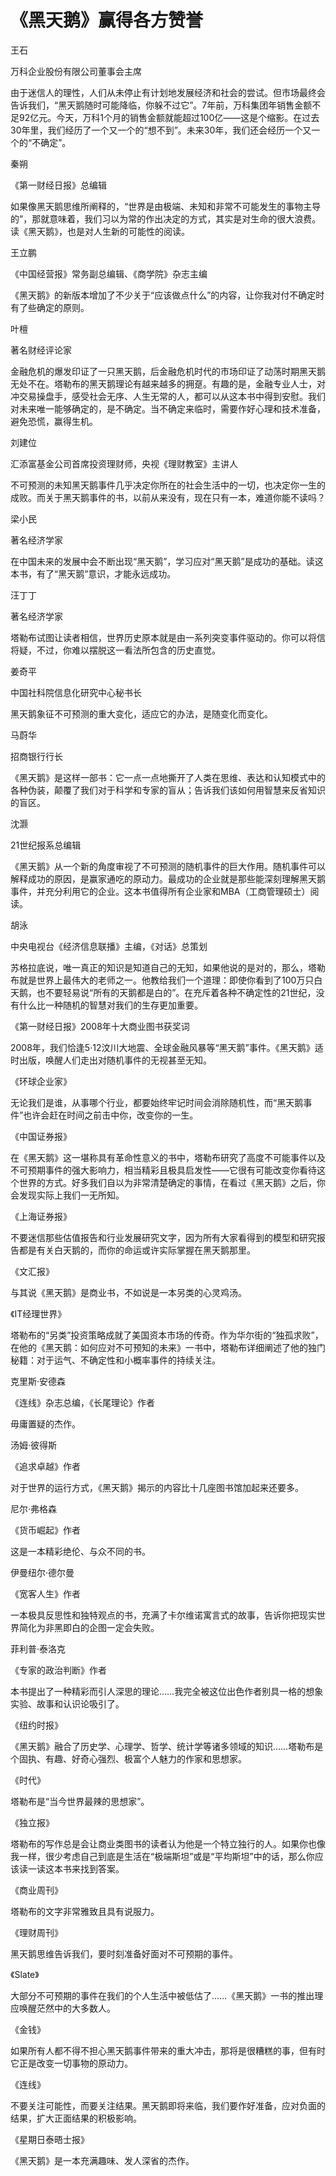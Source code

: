 # 《黑天鹅》赢得各方赞誉

王石

万科企业股份有限公司董事会主席

由于迷信人的理性，人们从未停止有计划地发展经济和社会的尝试。但市场最终会告诉我们，“黑天鹅随时可能降临，你躲不过它”。7年前，万科集团年销售金额不足92亿元。今天，万科1个月的销售金额就能超过100亿——这是个缩影。在过去30年里，我们经历了一个又一个的“想不到”。未来30年，我们还会经历一个又一个的“不确定”。

秦朔

《第一财经日报》总编辑

如果像黑天鹅思维所阐释的，“世界是由极端、未知和非常不可能发生的事物主导的”，那就意味着，我们习以为常的作出决定的方式，其实是对生命的很大浪费。读《黑天鹅》，也是对人生新的可能性的阅读。

王立鹏

《中国经营报》常务副总编辑、《商学院》杂志主编

《黑天鹅》的新版本增加了不少关于“应该做点什么”的内容，让你我对付不确定时有了些确定的原则。

叶檀

著名财经评论家

金融危机的爆发印证了一只黑天鹅，后金融危机时代的市场印证了动荡时期黑天鹅无处不在。塔勒布的黑天鹅理论有越来越多的拥趸。有趣的是，金融专业人士，对冲交易操盘手，感受社会无序、人生无常的人，都可以从这本书中得到安慰。我们对未来唯一能够确定的，是不确定。当不确定来临时，需要作好心理和技术准备，避免恐慌，赢得生机。

刘建位

汇添富基金公司首席投资理财师，央视《理财教室》主讲人

不可预测的未知黑天鹅事件几乎决定你所在的社会生活中的一切，也决定你一生的成败。而关于黑天鹅事件的书，以前从来没有，现在只有一本，难道你能不读吗？

梁小民

著名经济学家

在中国未来的发展中会不断出现“黑天鹅”，学习应对“黑天鹅”是成功的基础。读这本书，有了“黑天鹅”意识，才能永远成功。

汪丁丁

著名经济学家

塔勒布试图让读者相信，世界历史原本就是由一系列突变事件驱动的。你可以将信将疑，不过，你难以摆脱这一看法所包含的历史直觉。

姜奇平

中国社科院信息化研究中心秘书长

黑天鹅象征不可预测的重大变化，适应它的办法，是随变化而变化。

马蔚华

招商银行行长

《黑天鹅》是这样一部书：它一点一点地撕开了人类在思维、表达和认知模式中的各种伪装，颠覆了我们对于科学和专家的盲从；告诉我们该如何用智慧来反省知识的盲区。

沈灏

21世纪报系总编辑

《黑天鹅》从一个新的角度审视了不可预测的随机事件的巨大作用。随机事件可以解释成功的原因，是赢家通吃的原动力。最成功的企业就是那些能深刻理解黑天鹅事件，并充分利用它的企业。这本书值得所有企业家和MBA（工商管理硕士）阅读。

胡泳

中央电视台《经济信息联播》主编，《对话》总策划

苏格拉底说，唯一真正的知识是知道自己的无知，如果他说的是对的，那么，塔勒布就是世界上最伟大的老师之一。他教给我们一个道理：即使你看到了100万只白天鹅，也不要轻易说“所有的天鹅都是白的”。在充斥着各种不确定性的21世纪，没有什么比一种随机的智慧对我们的生存更加重要。

《第一财经日报》2008年十大商业图书获奖词

2008年，我们恰逢5·12汶川大地震、全球金融风暴等“黑天鹅”事件。《黑天鹅》适时出版，唤醒人们走出对随机事件的无视甚至无知。

《环球企业家》

无论我们是谁，从事哪个行业，都要始终牢记时间会消除随机性，而“黑天鹅事件”也许会赶在时间之前击中你，改变你的一生。

《中国证券报》

在《黑天鹅》这一堪称具有革命性意义的书中，塔勒布研究了高度不可能事件以及不可预期事件的强大影响力，相当精彩且极具启发性——它很有可能改变你看待这个世界的方式。好多我们自以为非常清楚确定的事情，在看过《黑天鹅》之后，你会发现实际上我们一无所知。

《上海证券报》

不要迷信那些估值报告和行业发展研究文字，因为所有大家看得到的模型和研究报告都是有关白天鹅的，而你的命运或许实际掌握在黑天鹅那里。

《文汇报》

与其说《黑天鹅》是商业书，不如说是一本另类的心灵鸡汤。

《IT经理世界》

塔勒布的“另类”投资策略成就了美国资本市场的传奇。作为华尔街的“独孤求败”，在他的《黑天鹅：如何应对不可预知的未来》一书中，塔勒布详细阐述了他的独门秘籍：对于运气、不确定性和小概率事件的持续关注。

克里斯·安德森

《连线》杂志总编，《长尾理论》作者

毋庸置疑的杰作。

汤姆·彼得斯

《追求卓越》作者

对于世界的运行方式，《黑天鹅》揭示的内容比十几座图书馆加起来还要多。

尼尔·弗格森

《货币崛起》作者

这是一本精彩绝伦、与众不同的书。

伊曼纽尔·德尔曼

《宽客人生》作者

一本极具反思性和独特观点的书，充满了卡尔维诺寓言式的故事，告诉你把现实世界简化为非黑即白的企图一定会失败。

菲利普·泰洛克

《专家的政治判断》作者

本书提出了一种精彩而引人深思的理论……我完全被这位出色作者别具一格的想象实验、故事和认识论吸引了。

《纽约时报》

《黑天鹅》融合了历史学、心理学、哲学、统计学等诸多领域的知识……塔勒布是个固执、有趣、好奇心强烈、极富个人魅力的作家和思想家。

《时代》

塔勒布是“当今世界最辣的思想家”。

《独立报》

塔勒布的写作总是会让商业类图书的读者认为他是一个特立独行的人。如果你也像我一样，很少考虑自己到底是生活在“极端斯坦”或是“平均斯坦”中的话，那么你应该读一读这本书来找到答案。

《商业周刊》

塔勒布的文字非常雅致且具有说服力。

《理财周刊》

黑天鹅思维告诉我们，要时刻准备好面对不可预期的事件。

《Slate》

大部分不可预期的事件在我们的个人生活中被低估了……《黑天鹅》一书的推出理应唤醒茫然中的大多数人。

《金钱》

如果所有人都不得不担心黑天鹅事件带来的重大冲击，那将是很糟糕的事，但有时它正是改变一切事物的原动力。

《连线》

不要关注可能性，而要关注结果。黑天鹅即将来临，我们要作好准备，应对负面的结果，扩大正面结果的积极影响。

《星期日泰晤士报》

《黑天鹅》是一本充满趣味、发人深省的杰作。
